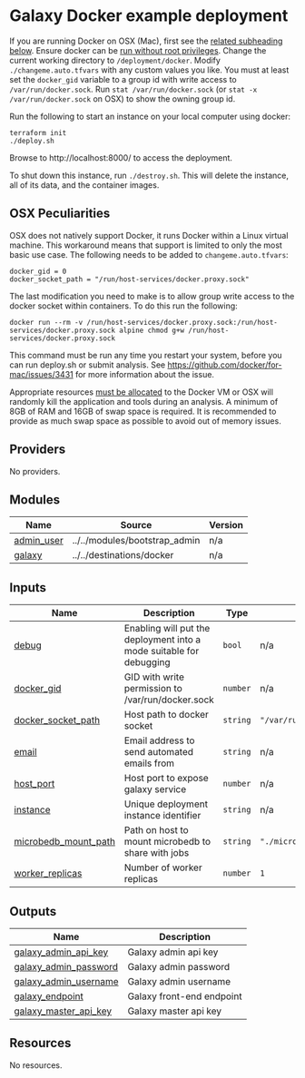 # Galaxy Docker example deployment

If you are running Docker on OSX (Mac), first see the [related subheading below](#osx-peculiarities). 
Ensure docker can be [run without root privileges](https://docs.docker.com/engine/install/linux-postinstall/).
Change the current working directory to `/deployment/docker`. Modify `./changeme.auto.tfvars` with any custom values you like.
You must at least set the `docker_gid` variable to a group id with write access to `/var/run/docker.sock`.
Run `stat /var/run/docker.sock` (or `stat -x /var/run/docker.sock` on OSX) to show the owning group id.

Run the following to start an instance on your local computer using docker:
```shell script
terraform init
./deploy.sh
```

Browse to http://localhost:8000/ to access the deployment.

To shut down this instance, run `./destroy.sh`. This will delete the instance, all of its data, and the container images.

## OSX Peculiarities

OSX does not natively support Docker, it runs Docker within a Linux virtual machine. This workaround means that support is limited to only the most
basic use case. The following needs to be added to `changeme.auto.tfvars`:

```hcl
docker_gid = 0
docker_socket_path = "/run/host-services/docker.proxy.sock"
```

The last modification you need to make is to allow group write access to the docker socket within containers. To do this run the following:
```shell
docker run --rm -v /run/host-services/docker.proxy.sock:/run/host-services/docker.proxy.sock alpine chmod g+w /run/host-services/docker.proxy.sock
```

This command must be run any time you restart your system, before you can run deploy.sh or submit analysis.
See https://github.com/docker/for-mac/issues/3431 for more information about the issue.

Appropriate resources [must be allocated](https://stackoverflow.com/a/50770267/15446750) to the Docker VM or OSX will randomly kill the application and tools during an analysis.
A minimum of 8GB of RAM and 16GB of swap space is required. It is recommended to provide as much swap space as possible to avoid out of memory issues.

<!-- BEGIN_TF_DOCS -->
## Providers

No providers.

## Modules

| Name | Source | Version |
|------|--------|---------|
| <a name="module_admin_user"></a> [admin\_user](#module\_admin\_user) | ../../modules/bootstrap_admin | n/a |
| <a name="module_galaxy"></a> [galaxy](#module\_galaxy) | ../../destinations/docker | n/a |

## Inputs

| Name | Description | Type | Default | Required |
|------|-------------|------|---------|:--------:|
| <a name="input_debug"></a> [debug](#input\_debug) | Enabling will put the deployment into a mode suitable for debugging | `bool` | n/a | yes |
| <a name="input_docker_gid"></a> [docker\_gid](#input\_docker\_gid) | GID with write permission to /var/run/docker.sock | `number` | n/a | yes |
| <a name="input_docker_socket_path"></a> [docker\_socket\_path](#input\_docker\_socket\_path) | Host path to docker socket | `string` | `"/var/run/docker.sock"` | no |
| <a name="input_email"></a> [email](#input\_email) | Email address to send automated emails from | `string` | n/a | yes |
| <a name="input_host_port"></a> [host\_port](#input\_host\_port) | Host port to expose galaxy service | `number` | n/a | yes |
| <a name="input_instance"></a> [instance](#input\_instance) | Unique deployment instance identifier | `string` | n/a | yes |
| <a name="input_microbedb_mount_path"></a> [microbedb\_mount\_path](#input\_microbedb\_mount\_path) | Path on host to mount microbedb to share with jobs | `string` | `"./microbedb/mount"` | no |
| <a name="input_worker_replicas"></a> [worker\_replicas](#input\_worker\_replicas) | Number of worker replicas | `number` | `1` | no |

## Outputs

| Name | Description |
|------|-------------|
| <a name="output_galaxy_admin_api_key"></a> [galaxy\_admin\_api\_key](#output\_galaxy\_admin\_api\_key) | Galaxy admin api key |
| <a name="output_galaxy_admin_password"></a> [galaxy\_admin\_password](#output\_galaxy\_admin\_password) | Galaxy admin password |
| <a name="output_galaxy_admin_username"></a> [galaxy\_admin\_username](#output\_galaxy\_admin\_username) | Galaxy admin username |
| <a name="output_galaxy_endpoint"></a> [galaxy\_endpoint](#output\_galaxy\_endpoint) | Galaxy front-end endpoint |
| <a name="output_galaxy_master_api_key"></a> [galaxy\_master\_api\_key](#output\_galaxy\_master\_api\_key) | Galaxy master api key |

## Resources

No resources.
<!-- END_TF_DOCS -->
